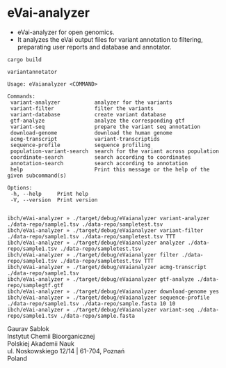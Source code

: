 # eVai-analyzer
 - eVai-analyzer for open genomics.
 - It analyzes the eVai output files for variant annotation to filtering, preparating user reports and database and annotator.

 ```
 cargo build
 ```

 ```
 variantannotator

 Usage: eVaianalyzer <COMMAND>

 Commands:
  variant-analyzer           analyzer for the variants
  variant-filter             filter the variants
  variant-database           create variant database
  gtf-analyze                analyze the corresponding gtf
  variant-seq                prepare the variant seq annotation
  download-genome            download the human genome
  acmg-transcript            variant-transcriptids
  sequence-profile           sequence profiling
  population-variant-search  search for the variant across population
  coordinate-search          search according to coordinates
  annotation-search          search according to annotation
  help                       Print this message or the help of the given subcommand(s)

 Options:
  -h, --help     Print help
  -V, --version  Print version

 
 ibch/eVai-analyzer » ./target/debug/eVaianalyzer variant-analyzer ./data-repo/sample1.tsv ./data-repo/sampletest.tsv
 ibch/eVai-analyzer » ./target/debug/eVaianalyzer variant-filter ./data-repo/sample1.tsv ./data-repo/sampletest.tsv TTT
 ibch/eVai-analyzer » ./target/debug/eVaianalyzer analyzer ./data-repo/sample1.tsv ./data-repo/sampletest.tsv
 ibch/eVai-analyzer » ./target/debug/eVaianalyzer filter ./data-repo/sample1.tsv ./data-repo/sampletest.tsv TTT
 ibch/eVai-analyzer » ./target/debug/eVaianalyzer acmg-transcript ./data-repo/sample1.tsv 
 ibch/eVai-analyzer » ./target/debug/eVaianalyzer gtf-analyze ./data-repo/samplegtf.gtf
 ibch/eVai-analyzer » ./target/debug/eVaianalyzer download-genome yes
 ibch/eVai-analyzer » ./target/debug/eVaianalyzer sequence-profile ./data-repo/sample1.tsv ./data-repo/sample.fasta 10 10
 ibch/eVai-analyzer » ./target/debug/eVaianalyzer variant-seq ./data-repo/sample1.tsv ./data-repo/sample.fasta
 ```

 Gaurav Sablok \
 Instytut Chemii Bioorganicznej \
 Polskiej Akademii Nauk \
 ul. Noskowskiego 12/14 | 61-704, Poznań \
 Poland

